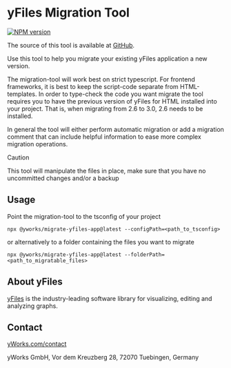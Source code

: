 # yFiles Migration Tool
[![NPM version](https://img.shields.io/npm/v/@yworks/migrate-yfiles-app?style=flat)](https://www.npmjs.org/package/@yworks/migrate-yfiles-app)

The source of this tool is available at [GitHub](https://github.com/yWorks/migrate-yfiles-app).

Use this tool to help you migrate your existing yFiles application a new version.

The migration-tool will work best on strict typescript. For frontend frameworks,
it is best to keep the script-code separate from HTML-templates.
In order to type-check the code you want migrate the tool requires you to have the previous version of yFiles for HTML installed into your project. That is, when migrating from 2.6 to 3.0, 2.6 needs to be installed. 

In general the tool will either perform automatic migration or add a migration
comment that can include helpful information to ease more complex migration
operations.

> [!CAUTION]
> This tool will manipulate the files in place, make sure that you have no uncommitted changes and/or a backup

## Usage
Point the migration-tool to the tsconfig of your project
```
npx @yworks/migrate-yfiles-app@latest --configPath=<path_to_tsconfig>
```
or alternatively to a folder containing the files you want to migrate
```
npx @yworks/migrate-yfiles-app@latest --folderPath=<path_to_migratable_files>
```
## About yFiles

[yFiles](https://www.yworks.com/yfiles) is the industry-leading software library for visualizing, editing and analyzing graphs.


## Contact

[yWorks.com/contact](https://www.yworks.com/contact)

yWorks GmbH, Vor dem Kreuzberg 28, 72070 Tuebingen, Germany
